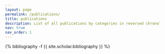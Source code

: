 ```yaml
---
layout: page
permalink: /publications/
title: publications
description: List of all publications by categories in reversed chronological order based on Google Scholar.
nav: true
nav_order: 1
---
```

<!-- _pages/publications.md -->
<div class="publications">

{% bibliography -f {{ site.scholar.bibliography }} %}

</div>
